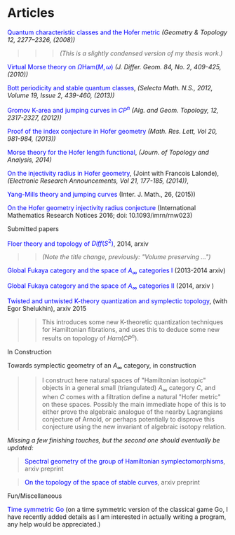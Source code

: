 <STYLE>
<!--
A{text-decoration:none}
A{color:blue}
-->
</STYLE>


# Articles 
[Quantum characteristic classes and the Hofer metric][1]
*(Geometry & Topology 12, 2277–2326, (2008))*

> > >*(This is a slightly condensed version of my
thesis work.)*

[Virtual Morse theory on $\Omega \text {Ham} (M, \omega)$][2] *(J.
Differ. Geom. 84, No. 2, 409-425, (2010))*

[Bott periodicity and stable quantum classes][3], *(Selecta Math.
N.S., 2012, Volume 19, Issue 2, 439-460, (2013))*

[Gromov K-area and jumping curves in $CP^n$][4]  *(Alg. and Geom.
Topology, 12, 2317-2327, (2012))*

[Proof of the index conjecture in Hofer geometry][7] *(Math. Res.
Lett, Vol 20, 981-984, (2013))*

[Morse theory for the Hofer length functional][8], *(Journ. of
Topology and Analysis,  2014)*

[On the injectivity radius in Hofer geometry][10], (Joint with
Francois Lalonde), *(Electronic Research Announcements, Vol 21, 177-185, (2014))*,  

[Yang-Mills theory and jumping curves][9] (Inter. J. Math., 26,  (2015)) 

[On the Hofer geometry injectivity radius conjecture][16] (International Mathematics Research Notices 2016;
doi: 10.1093/imrn/rnw023)

Submitted papers

[Floer theory and topology of $Diff (S ^2)$][11], 2014, arxiv

> > *(Note the title change, previously: "Volume preserving ...")*

[Global Fukaya category and the space of $A_\infty$ categories I][5]
(2013-2014 arxiv)

[Global Fukaya category and the space of $A_\infty$ categories
II][6] (2014, arxiv )

[Twisted and untwisted K-theory quantization and symplectic topology][17], (with Egor Shelukhin), arxiv 2015

> > This introduces some new K-theoretic quantization techniques for  Hamiltonian fibrations, and uses this to deduce some new results on topology of $Ham (CP ^n)$.

In Construction

Towards symplectic geometry of an $A_{\infty}$ category, in construction
   
> > I  construct here natural spaces of "Hamiltonian isotopic"  objects in a general small (triangulated) $A_{\infty}$ category $C$, and when $C$ comes with 
a filtration define a natural "Hofer metric" on these spaces. Possibly the main immediate hope of this is to either prove the algebraic analogue of the nearby Lagrangians conjecture of Arnold, or perhaps potentially to disprove this conjecture using the new invariant of algebraic isotopy relation.

<!-- Gromov Witten theory of locally conformal symplectic manifolds, and the Weinstein conjecture, in construction and top secret :) -->

*Missing a few finishing touches, but the second one should eventually be
updated:*

> [Spectral geometry of the group of Hamiltonian
symplectomorphisms][12], arxiv preprint

> [On the topology of the space of stable curves][13], arxiv preprint

Fun/Miscellaneous

[Time symmetric Go][14] (on a time symmetric version of the
classical game Go, I have recently added details as I am interested in actually writing a program, any help would be appreciated.)

[1]: http://arxiv.org/pdf/0709.4510.pdf
[2]:
https://docs.google.com/file/d/0B1BCuxjt683fbnVpaTNrUEQxeVk/edit
[3]: http://arxiv.org/pdf/0912.2948.pdf
[4]: http://arxiv.org/pdf/1006.4383.pdf
[5]: http://arxiv.org/abs/1307.3991
[6]: http://arxiv.org/pdf/1408.3250.pdf
[7]: http://arxiv.org/pdf/1204.3098v3 
[8]: http://arxiv.org/pdf/1308.3456v3 
[9]: http://arxiv.org/pdf/1312.0928v3 
[10]: http://www.aimsciences.org/journals/doIpChk.jsp?paperID=10672&mode=full
[11]: http://arxiv.org/pdf/1409.3975.pdf
[12]:
https://docs.google.com/file/d/0B1BCuxjt683fNGtVc3Y3OG9TMTA/edit
[13]:
https://docs.google.com/file/d/0B1BCuxjt683fSkNHdjA4QXJwSm8/edit 
[14]: https://www.dropbox.com/s/dapssg0zsake8z3/Sgo.pdf?dl=0
[16]: https://www.dropbox.com/s/mf54vt1f5b9ulah/injectivitynoLinfty.pdf?dl=0
[15]: http://www.worldscientific.com/doi/pdf/10.1142/S0129167X15500299?src=recsys 
[17]: http://arxiv.org/pdf/1508.06793.pdf

